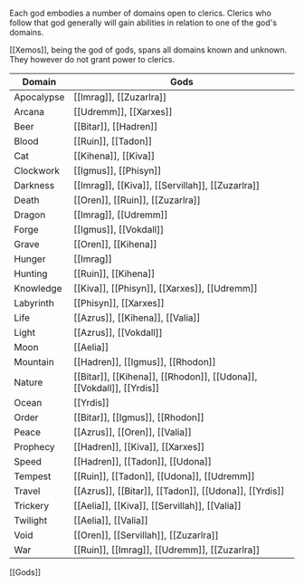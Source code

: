 Each god embodies a number of domains open to clerics. Clerics who follow that god generally will gain abilities in relation to one of the god's domains.

[[Xemos]], being the god of gods, spans all domains known and unknown. They however do not grant power to clerics.

| Domain     | Gods                                                                 |
| ---------- | -------------------------------------------------------------------- |
| Apocalypse | [[Imrag]], [[Zuzarlra]]                                              |
| Arcana     | [[Udremm]], [[Xarxes]]                                               |
| Beer       | [[Bitar]], [[Hadren]]                                                |
| Blood      | [[Ruin]], [[Tadon]]                                                  |
| Cat        | [[Kihena]], [[Kiva]]                                                 |
| Clockwork  | [[Igmus]], [[Phisyn]]                                                |
| Darkness   | [[Imrag]], [[Kiva]], [[Servillah]], [[Zuzarlra]]                     |
| Death      | [[Oren]], [[Ruin]], [[Zuzarlra]]                                     |
| Dragon     | [[Imrag]], [[Udremm]]                                                |
| Forge      | [[Igmus]], [[Vokdall]]                                               |
| Grave      | [[Oren]], [[Kihena]]                                                 |
| Hunger     | [[Imrag]]                                                            |
| Hunting    | [[Ruin]], [[Kihena]]                                                 |
| Knowledge  | [[Kiva]], [[Phisyn]], [[Xarxes]], [[Udremm]]                         |
| Labyrinth  | [[Phisyn]], [[Xarxes]]                                               |
| Life       | [[Azrus]], [[Kihena]], [[Valia]]                                     |
| Light      | [[Azrus]], [[Vokdall]]                                               |
| Moon       | [[Aelia]]                                                            |
| Mountain   | [[Hadren]], [[Igmus]], [[Rhodon]]                                    |
| Nature     | [[Bitar]], [[Kihena]], [[Rhodon]], [[Udona]], [[Vokdall]], [[Yrdis]] |
| Ocean      | [[Yrdis]]                                                            |
| Order      | [[Bitar]], [[Igmus]], [[Rhodon]]                                     |
| Peace      | [[Azrus]], [[Oren]], [[Valia]]                                       |
| Prophecy   | [[Hadren]], [[Kiva]], [[Xarxes]]                                     |
| Speed      | [[Hadren]], [[Tadon]], [[Udona]]                                     |
| Tempest    | [[Ruin]], [[Tadon]], [[Udona]], [[Udremm]]                           |
| Travel     | [[Azrus]], [[Bitar]], [[Tadon]], [[Udona]], [[Yrdis]]                |
| Trickery   | [[Aelia]], [[Kiva]], [[Servillah]], [[Valia]]                        |
| Twilight   | [[Aelia]], [[Valia]]                                                 |
| Void       | [[Oren]], [[Servillah]], [[Zuzarlra]]                                |
| War        | [[Ruin]], [[Imrag]], [[Udremm]], [[Zuzarlra]]                        |
[[Gods]]